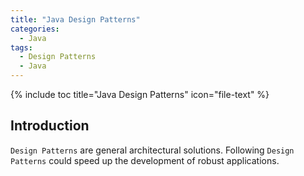 ```yaml
---
title: "Java Design Patterns"
categories:
  - Java
tags:
  - Design Patterns
  - Java
---
```


{% include toc title="Java Design Patterns" icon="file-text" %}

## Introduction

`Design Patterns` are general architectural solutions. Following `Design Patterns` could speed up the development of robust applications.



